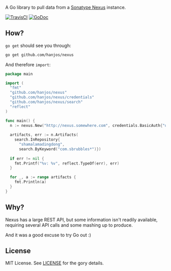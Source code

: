 A Go library to pull data from a [Sonatype Nexus](http://www.sonatype.com/nexus) instance. 

[![TravisCI](https://travis-ci.org/hanjos/nexus.svg)](https://travis-ci.org/hanjos/nexus.svg)
[![GoDoc](https://godoc.org/github.com/hanjos/nexus?status.svg)](https://godoc.org/github.com/hanjos/nexus) 

How?
----

`go get` should see you through:

```sh
go get github.com/hanjos/nexus
```

And therefore `import`:

```Go
package main

import (
  "fmt"
  "github.com/hanjos/nexus"
  "github.com/hanjos/nexus/credentials"
  "github.com/hanjos/nexus/search"
  "reflect"
)

func main() {
  n := nexus.New("http://nexus.somewhere.com", credentials.BasicAuth{"username", "password"})
  
  artifacts, err := n.Artifacts(
    search.InRepository{ 
      "shamalamadingdong",
      search.ByKeyword("com.sbrubbles*")})
  
  if err != nil {
    fmt.Printf("%v: %v", reflect.TypeOf(err), err)
  }

  for _, a := range artifacts {
    fmt.Println(a)
  }
}
```

Why?
----

Nexus has a large REST API, but some information isn't readily available, requiring several API calls and some mashing 
up to produce. 

And it was a good excuse to try Go out :)

License
-------

MIT License. See [LICENSE](https://github.com/hanjos/nexus/blob/master/LICENSE) for the gory details.
